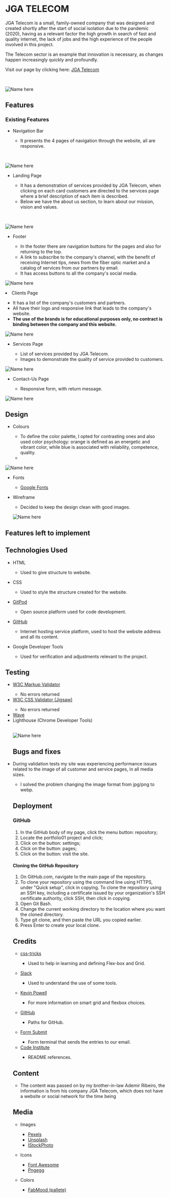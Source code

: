 <h1>JGA TELECOM</h1>

<p>
JGA Telecom is a small, family-owned company that was designed and created shortly after the start of social isolation due to the pandemic (2020), having as a relevant factor the high growth in search of fast and quality internet, the lack of jobs and the high experience of the people involved in this project.
</p>
<p>
The Telecom sector is an example that innovation is necessary, as changes happen increasingly quickly and profoundly.
</p>
<p>Visit our page by clicking here:
<a href="https://elisabetebilini.github.io/portfolio01/"  target="_blank" rel=”noopener”> JGA Telecom</a>
</p>
<br>

![Name here](assets/img/mockup.png)

<h2>Features</h2>
<h3>Existing Features</h3>
    <ul>
        <li>Navigation Bar</li>
    <ul>
        <li>It presents the 4 pages of navigation through the website, all are responsive.</li>
    </ul>
    </ul>
    <br>

![Name here](assets/img/menu.png)

<ul>
 <li>Landing Page</li>
    <ul>
    <li>It has a demonstration of services provided by JGA Telecom, when clicking on each card customers are directed to the services page where a brief description of each item is described.</li>
    <li>Below we have the about us section, to learn about our mission, vision and values.</li>
    </ul>
</ul>
<br>

![Name here](assets/img/first-page-services.png)

<ul>
<li>Footer</li>
    <ul>
    <li>In the footer there are navigation buttons for the pages and also for returning to the top.</li>
    <li>A link to subscribe to the company's channel, with the benefit of receiving Internet tips, news from the fiber optic market and a catalog of services from our partners by email.</li>
    <li>It has access buttons to all the company's social media.</li>
    </ul>
</ul>

![Name here](assets/img/footer.png)

 <li>Clients Page</li>
    <ul>
    <li>It has a list of the company's customers and partners.</li>
    <li>All have their logo and responsive link that leads to the company's website.</li>
    <li><strong>The use of the brands is for educational purposes only, no contract is binding between the company and this website.</strong></li>
    </ul>
</ul>

![Name here](assets/img/clients.jpg)

<ul>
 <li>Services Page</li>
    <ul>
    <li>List of services provided by JGA Telecom.</li>
    <li>Images to demonstrate the quality of service provided to customers.</li>
    </ul>
</ul>

![Name here](assets/img/services.png)

<ul>
 <li>Contact-Us Page</li>
    <ul>
    <li>Responsive form, with return message.</li>
    </ul>
</ul>

![Name here](assets/img/contact.jpg)

<h2>Design</h2>
<ul>
 <li>Colours</li>
    <ul>
    <li>To define the color palette, I opted for contrasting ones and also used color psychology: orange is defined as an energetic and vibrant color, while blue is associated with reliability, competence, quality.</li>
    <li></li>
    </ul>
</ul>

![Name here](assets/img/pallete.jpg)

<ul>
 <li>Fonts</li>
    <ul>
    <li><a href="https://fonts.google.com/"  target="_blank" rel=”noopener”> Google Fonts</a></li>
    </ul>
</ul>
<ul>
 <li>Wireframe</li>
 <ul>
 <li>Decided to keep the design clean with good images.</li>
 </ul>

![Name here](assets/img/wireframe.webp)

</ul>

<h2>Features left to implement</h2>
<p></p>

<h2>Technologies Used</h2>
<ul>
 <li>HTML</li>
    <ul>
    <li>Used to give structure to website.</li>
    </ul>
</ul>

<ul>
 <li>CSS</li>
    <ul>
    <li>Used to style the structure created for the website.</li>
    </ul>
</ul>

<ul>
    <li><a href="https://gitpod.io/"  target="_blank" rel=”noopener”> GitPod</a></li>
    <ul>
    <li>Open source platform used for code development.</li>
    </ul>
</ul>

<ul>
    <li><a href="https://github.com/"  target="_blank" rel=”noopener”> GitHub</a></li>
    <ul>
    <li>Internet hosting service platform, used to host the website address and all its content.</li>
    </ul>
</ul>

<ul>
 <li>Google Developer Tools</li>
    <ul>
    <li>Used for verification and adjustments relevant to the project.</li>
    </ul>
</ul>

<h2>Testing</h2>
<ul>
    <li><a href="https://validator.w3.org/"  target="_blank" rel=”noopener”> W3C Markup Validator</a></li>
    <ul>
    <li>No errors returned</li>
    </ul>
        <li><a href="https://jigsaw.w3.org/css-validator/"  target="_blank" rel=”noopener”> W3C CSS Validator (Jigsaw)</a></li>
      <ul>
    <li>No errors returned</li>
    </ul>
        <li><a href="https://wave.webaim.org/"  target="_blank" rel=”noopener”> Wave</a></li>
        <li>Lighthouse (Chrome Developer Tools)</a></li>
    <br>

![Name here](assets/img/index.copy.png)

<h2>Bugs and fixes</h2>
    <li>During validation tests my site was experiencing performance issues related to the image of all customer and service pages, in all media sizes.</li>
    <ul>
    <li>I solved the problem changing the image format from jpg/png to webp.</li>
    </ul>
    
<h2>Deployment</h2>
<h3>GitHub</h3>
<p></p>
<h4></h4>
<ol>
<li>In the GitHub body of my page, click the menu button: repository;</li>
<li>Locate the portfolio01 project and click;</li>
<li>Click on the button: settings;</li>
<li>Click on the button: pages;</li>
<li>Click on the button: visit the site.</li>

</ol>
<h4>Cloning the GitHub Repository</h4>
<ol>
<li>On GitHub.com, navigate to the main page of the repository.</li>
<li>To clone your repository using the command line using HTTPS, under "Quick setup", click in copying.  To clone the repository using an SSH key, including a certificate issued by your organization's SSH certificate authority, click SSH, then click in copying.</li>
<li>Open Git Bash.</li>
<li>Change the current working directory to the location where you want the cloned directory.</li>
<li>Type git clone, and then paste the URL you copied earlier.</li>
<li>Press Enter to create your local clone.</li>
</ol>

<h2>Credits</h2>
<ul>
    <li><a href="https://css-tricks.com/"  target="_blank" rel=”noopener”> css-tricks</a></li>
<ul>
    <li>Used to help in learning and defining Flex-box and Grid.</li>
    </ul>
</ul>

<ul>
 <li><a href="https://slack.com/intl/en-ie/"  target="_blank" rel=”noopener”> Slack</a></li>
    <ul>
        <li>Used to understand the use of some tools.</li>
    </ul>
</ul>
<ul>
 <li><a href="https://www.youtube.com/watch?v=3elGSZSWTbM"  target="_blank" rel=”noopener”> Kevin Powell</a></li>
    <ul>
    <li>For more information on smart grid and flexbox choices.</li>
    </ul>
</ul>
<ul>
 <li><a href="https://github.com/"  target="_blank" rel=”noopener”> GitHub</a></li>
    <ul>
    <li>Paths for GitHub.</li>
    </ul>
</ul>
<ul>
 <li><a href="https://formsubmit.co/"  target="_blank" rel=”noopener”> Form Submit</a></li>
    <ul>
    <li>Form terminal that sends the entries to our email.</li>
    </ul>
     <li><a href="https://codeinstitute.net/ie/"  target="_blank" rel=”noopener”> Code Institute</a></li>
    <ul>    
    <li>README references.</li>
    </ul>
</ul>


<h2>Content</h2>
<ul>
 <li>The content was passed on by my brother-in-law Ademir Ribeiro, the information is from his company JGA Telecom, which does not have a website or social network for the time being</li>
</ul>

<h2>Media</h2>
<ul>
    <li>Images</li>
<ul>
    <li><a href="https://www.pexels.com/"  target="_blank" rel=”noopener”> Pexels</a></li>
    <li><a href="https://unsplash.com/"  target="_blank" rel=”noopener”> Unsplash</a></li>
    <li><a href="https://www.istockphoto.com/"  target="_blank" rel=”noopener”> IStockPhoto</a></li>
</ul>
</ul>
<ul>
    <li>Icons</li>
 <ul>
     <li><a href="https://fontawesome.com/"  target="_blank" rel=”noopener”> Font Awesome</a></li>
     <li><a href="https://www.pngegg.com/"  target="_blank" rel=”noopener”> Pngegg</a></li>
</ul>
</ul>
<ul>
    <li>Colors</li>
 <ul>
    <li><a href="https://www.fabmood.com/"  target="_blank" rel=”noopener”> FabMood (pallete)</a></li>

</ul>

